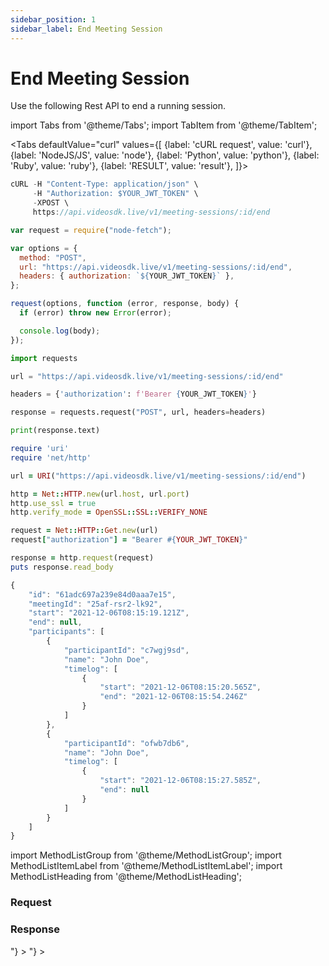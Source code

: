 ```yaml
---
sidebar_position: 1
sidebar_label: End Meeting Session
---
```


# End Meeting Session

Use the following Rest API to end a running session.

import Tabs from '@theme/Tabs';
import TabItem from '@theme/TabItem';

<Tabs
defaultValue="curl"
values={[
{label: 'cURL request', value: 'curl'},
{label: 'NodeJS/JS', value: 'node'},
{label: 'Python', value: 'python'},
{label: 'Ruby', value: 'ruby'},
{label: 'RESULT', value: 'result'},
]}>
<TabItem value="curl">

```js
cURL -H "Content-Type: application/json" \
     -H "Authorization: $YOUR_JWT_TOKEN" \
     -XPOST \
     https://api.videosdk.live/v1/meeting-sessions/:id/end
```

</TabItem>
<TabItem value="node">

```js
var request = require("node-fetch");

var options = {
  method: "POST",
  url: "https://api.videosdk.live/v1/meeting-sessions/:id/end",
  headers: { authorization: `${YOUR_JWT_TOKEN}` },
};

request(options, function (error, response, body) {
  if (error) throw new Error(error);

  console.log(body);
});
```

</TabItem>
<TabItem value="python">

```python
import requests

url = "https://api.videosdk.live/v1/meeting-sessions/:id/end"

headers = {'authorization': f'Bearer {YOUR_JWT_TOKEN}'}

response = requests.request("POST", url, headers=headers)

print(response.text)
```

</TabItem>
<TabItem value="ruby">

```ruby
require 'uri'
require 'net/http'

url = URI("https://api.videosdk.live/v1/meeting-sessions/:id/end")

http = Net::HTTP.new(url.host, url.port)
http.use_ssl = true
http.verify_mode = OpenSSL::SSL::VERIFY_NONE

request = Net::HTTP::Get.new(url)
request["authorization"] = "Bearer #{YOUR_JWT_TOKEN}"

response = http.request(request)
puts response.read_body
```

</TabItem>

<TabItem value="result">

```js
{
    "id": "61adc697a239e84d0aaa7e15",
    "meetingId": "25af-rsr2-lk92",
    "start": "2021-12-06T08:15:19.121Z",
    "end": null,
    "participants": [
        {
            "participantId": "c7wgj9sd",
            "name": "John Doe",
            "timelog": [
                {
                    "start": "2021-12-06T08:15:20.565Z",
                    "end": "2021-12-06T08:15:54.246Z"
                }
            ]
        },
        {
            "participantId": "ofwb7db6",
            "name": "John Doe",
            "timelog": [
                {
                    "start": "2021-12-06T08:15:27.585Z",
                    "end": null
                }
            ]
        }
    ]
}
```

</TabItem>
</Tabs>

import MethodListGroup from '@theme/MethodListGroup';
import MethodListItemLabel from '@theme/MethodListItemLabel';
import MethodListHeading from '@theme/MethodListHeading';

### Request

<MethodListGroup>
    <MethodListGroup>
      <MethodListHeading heading="Path Parameters" />
      <MethodListItemLabel name="id" option={"session-id"} type={"string"} />
    </MethodListGroup>
</MethodListGroup>

### Response

<MethodListGroup>
  <MethodListItemLabel name="__response"  type={"object"} >
    <MethodListGroup>
    <MethodListHeading heading="Properties" />
          <MethodListItemLabel name="id"  type={"string"} />
          <MethodListItemLabel name="meetingId"  type={"string"} />
          <MethodListItemLabel name="start"  type={"date"} />
          <MethodListItemLabel name="end"  type={"date"} />
          <MethodListItemLabel name="participants" type={"Array<object>"} >
            <MethodListGroup>
              <MethodListItemLabel name="participantId"  type={"string"} />
              <MethodListItemLabel name="name"  type={"string"} />
               <MethodListItemLabel name="timelog" type={"Array<object>"} >
               <MethodListGroup>
                    <MethodListItemLabel name="start"  type={"date"} />
                    <MethodListItemLabel name="end"  type={"date"} />
                </MethodListGroup>
                </MethodListItemLabel>
            </MethodListGroup>
          </MethodListItemLabel>
    </MethodListGroup>
  </MethodListItemLabel>
</MethodListGroup>
